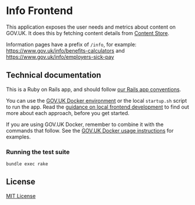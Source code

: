 # Info Frontend

This application exposes the user needs and metrics about content on GOV.UK. It does this by fetching content details from [Content Store](https://github.com/alphagov/content-store).

Information pages have a prefix of `/info`, for example: https://www.gov.uk/info/benefits-calculators and https://www.gov.uk/info/employers-sick-pay

## Technical documentation

This is a Ruby on Rails app, and should follow [our Rails app conventions](https://docs.publishing.service.gov.uk/manual/conventions-for-rails-applications.html).

You can use the [GOV.UK Docker environment](https://github.com/alphagov/govuk-docker) or the local `startup.sh` script to run the app. Read the [guidance on local frontend development](https://docs.publishing.service.gov.uk/manual/local-frontend-development.html) to find out more about each approach, before you get started.

If you are using GOV.UK Docker, remember to combine it with the commands that follow. See the [GOV.UK Docker usage instructions](https://github.com/alphagov/govuk-docker#usage) for examples.

### Running the test suite

```
bundle exec rake
```

## License

[MIT License](LICENCE)
